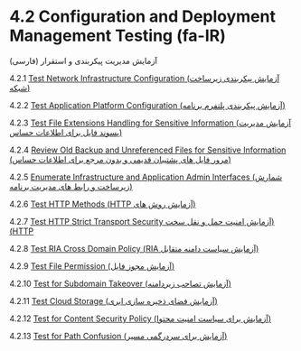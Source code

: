 # 4.2 Configuration and Deployment Management Testing (fa-IR)

آزمایش مدیریت پیکربندی و استقرار (فارسی)

4.2.1 [Test Network Infrastructure Configuration (آزمایش پیکربندی زیرساخت شبکه)](01-Test_Network_Infrastructure_Configuration.md)

4.2.2 [Test Application Platform Configuration (آزمایش پیکربندی پلتفرم برنامه)](02-Test_Application_Platform_Configuration.md)

4.2.3 [Test File Extensions Handling for Sensitive Information (آزمایش مدیریت پسوند فایل برای اطلاعات حساس)](03-Test_File_Extensions_Handling_for_Sensitive_Information.md)

4.2.4 [Review Old Backup and Unreferenced Files for Sensitive Information (مرور فایل های پشتیبان قدیمی و بدون مرجع برای اطلاعات حساس)](04-Review_Old_Backup_and_Unreferenced_Files_for_Sensitive_Information.md)

4.2.5 [Enumerate Infrastructure and Application Admin Interfaces (شمارش زیرساخت و رابط های مدیریت برنامه)](05-Enumerate_Infrastructure_and_Application_Admin_Interfaces.md)

4.2.6 [Test HTTP Methods &#x202b;(آزمایش روش های HTTP)](06-Test_HTTP_Methods.md)

4.2.7 [Test HTTP Strict Transport Security &#x202b;(آزمایش امنیت حمل و نقل سخت HTTP)](07-Test_HTTP_Strict_Transport_Security.md)

4.2.8 [Test RIA Cross Domain Policy &#x202b;(آزمایش سیاست دامنه متقابل RIA)](08-Test_RIA_Cross_Domain_Policy.md)

4.2.9 [Test File Permission (آزمایش مجوز فایل)](09-Test_File_Permission.md)

4.2.10 [Test for Subdomain Takeover (آزمایش تصاحب زیردامنه)](10-Test_for_Subdomain_Takeover.md)

4.2.11 [Test Cloud Storage (آزمایش فضای ذخیره سازی ابری)](11-Test_Cloud_Storage.md)

4.2.12 [Test for Content Security Policy (آزمایش برای سیاست امنیت محتوا)](12-Test_for_Content_Security_Policy.md)

4.2.13 [Test for Path Confusion (آزمایش برای سردرگمی مسیر)](13-Test_for_Path_Confusion.md)
